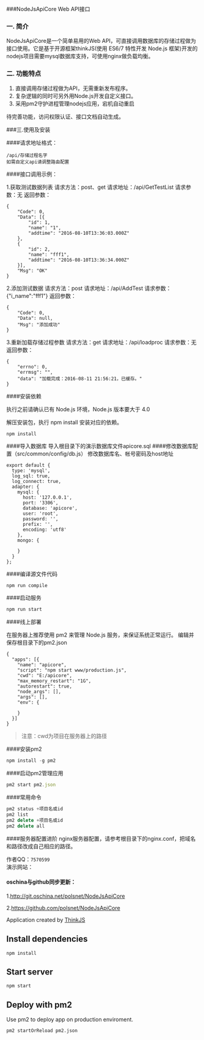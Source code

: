 ﻿###NodeJsApiCore Web API接口

### 一. 简介
NodeJsApiCore是一个简单易用的Web API，可直接调用数据库的存储过程做为接口使用。它是基于开源框架thinkJS(使用 ES6/7 特性开发 Node.js 框架)开发的nodejs项目需要mysql数据库支持，可使用nginx做负载均衡。

### 二. 功能特点

1. 直接调用存储过程做为API，无需重新发布程序。
2. 复杂逻辑的同时可另外用Node.js开发自定义接口。
3. 采用pm2守护进程管理nodejs应用，宕机自动重启

待完善功能，访问权限认证、接口文档自动生成。

###三.使用及安装


####请求地址格式：
```
/api/存储过程名字
如需自定义api请调整路由配置
```

####接口调用示例：

1.获取测试数据列表
请求方法：post、get
请求地址：/api/GetTestList
请求参数：无
返回参数：
```
{
	"Code": 0,
	"Data": [{
		"id": 1,
		"name": "1",
		"addtime": "2016-08-10T13:36:03.000Z"
	},
	{
		"id": 2,
		"name": "fff1",
		"addtime": "2016-08-10T13:36:34.000Z"
	}],
	"Msg": "OK"
}
```
2.添加测试数据
请求方法：post
请求地址：/api/AddTest
请求参数：{"i_name":"fff1"}
返回参数：
```
{
	"Code": 0,
	"Data": null,
	"Msg": "添加成功"
}
```
3.重新加载存储过程参数
请求方法：get
请求地址：/api/loadproc
请求参数：无
返回参数：
```
{
	"errno": 0,
	"errmsg": "",
	"data": "加载完成：2016-08-11 21:56:21，已缓存。"
}
```

####安装依赖

执行之前请确认已有 Node.js 环境，Node.js 版本要大于 4.0

解压安装包，执行 npm install 安装对应的依赖。
```
npm install

```
####导入数据库
导入根目录下的演示数据库文件apicore.sql
####修改数据库配置（src/common/config/db.js）
修改数据库名、帐号密码及host地址
```
export default {
  type: 'mysql',
  log_sql: true,
  log_connect: true,
  adapter: {
    mysql: {
      host: '127.0.0.1',
      port: '3306',
      database: 'apicore',
      user: 'root',
      password: '',
      prefix: '',
      encoding: 'utf8'
    },
    mongo: {

    }
  }
};
```
####编译源文件代码
```javascript
npm run compile
```
####启动服务
```javascript
npm run start
```

####线上部署

在服务器上推荐使用 pm2 来管理 Node.js 服务，来保证系统正常运行。
编辑并保存根目录下的pm2.json
```
{
  "apps": [{
    "name": "apicore",
    "script": "npm start www/production.js",
    "cwd": "E:/apicore",
    "max_memory_restart": "1G",
    "autorestart": true,
    "node_args": [],
    "args": [],
    "env": {

    }
  }]
}
```
>注意：cwd为项目在服务器上的路径

####安装pm2
```javascript
npm install -g pm2
```

####启动pm2管理应用
```javascript
pm2 start pm2.json
```
####常用命令
```javascript
pm2 status +项目名或id
pm2 list
pm2 delete +项目名或id
pm2 delete all
```
####服务器配置进阶
nginx服务器配置，请参考根目录下的nginx.conf，把域名和路径改成自己相应的路径。

作者QQ：`7570599`    
演示网站：
#### oschina与github同步更新：

1.http://git.oschina.net/polsnet/NodeJsApiCore

2.https://github.com/polsnet/NodeJsApiCore

Application created by [ThinkJS](http://www.thinkjs.org)

## Install dependencies

```
npm install
```

## Start server

```
npm start
```

## Deploy with pm2

Use pm2 to deploy app on production enviroment.

```
pm2 startOrReload pm2.json